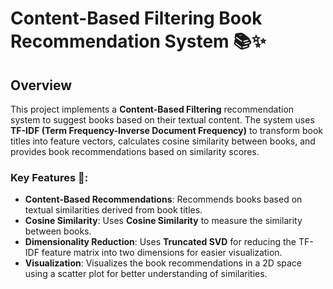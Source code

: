 # Content-Based Filtering Book Recommendation System 📚✨

## Overview
This project implements a **Content-Based Filtering** recommendation system to suggest books based on their textual content. The system uses **TF-IDF (Term Frequency-Inverse Document Frequency)** to transform book titles into feature vectors, calculates cosine similarity between books, and provides book recommendations based on similarity scores.

### Key Features 🔑:
- **Content-Based Recommendations**: Recommends books based on textual similarities derived from book titles.
- **Cosine Similarity**: Uses **Cosine Similarity** to measure the similarity between books.
- **Dimensionality Reduction**: Uses **Truncated SVD** for reducing the TF-IDF feature matrix into two dimensions for easier visualization.
- **Visualization**: Visualizes the book recommendations in a 2D space using a scatter plot for better understanding of similarities.
